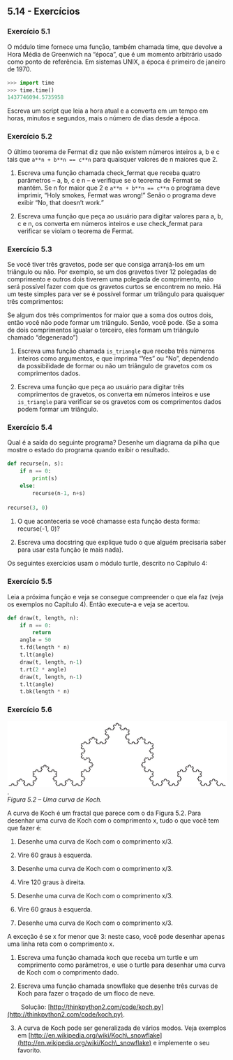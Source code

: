 ## 5.14 - Exercícios

### Exercício 5.1

O módulo time fornece uma função, também chamada time, que devolve a Hora Média de Greenwich na “época”, que é um momento arbitrário usado como ponto de referência. Em sistemas UNIX, a época é primeiro de janeiro de 1970.

```python
>>> import time
>>> time.time()
1437746094.5735958
```

Escreva um script que leia a hora atual e a converta em um tempo em horas, minutos e segundos, mais o número de dias desde a época.

### Exercício 5.2

O último teorema de Fermat diz que não existem números inteiros a, b e c tais que `a**n + b**n == c**n` para quaisquer valores de n maiores que 2.

1. Escreva uma função chamada check\_fermat que receba quatro parâmetros – a, b, c e n – e verifique se o teorema de Fermat se mantém. Se n for maior que 2 e `a**n + b**n == c**n` o programa deve imprimir, “Holy smokes, Fermat was wrong!” Senão o programa deve exibir “No, that doesn’t work.”

2. Escreva uma função que peça ao usuário para digitar valores para a, b, c e n, os converta em números inteiros e use check\_fermat para verificar se violam o teorema de Fermat.

### Exercício 5.3

Se você tiver três gravetos, pode ser que consiga arranjá-los em um triângulo ou não. Por exemplo, se um dos gravetos tiver 12 polegadas de comprimento e outros dois tiverem uma polegada de comprimento, não será possível fazer com que os gravetos curtos se encontrem no meio. Há um teste simples para ver se é possível formar um triângulo para quaisquer três comprimentos:

Se algum dos três comprimentos for maior que a soma dos outros dois, então você não pode formar um triângulo. Senão, você pode. (Se a soma de dois comprimentos igualar o terceiro, eles formam um triângulo chamado “degenerado”)

1. Escreva uma função chamada `is_triangle` que receba três números inteiros como argumentos, e que imprima “Yes” ou “No”, dependendo da possibilidade de formar ou não um triângulo de gravetos com os comprimentos dados.

2. Escreva uma função que peça ao usuário para digitar três comprimentos de gravetos, os converta em números inteiros e use `is_triangle` para verificar se os gravetos com os comprimentos dados podem formar um triângulo.

### Exercício 5.4

Qual é a saída do seguinte programa? Desenhe um diagrama da pilha que mostre o estado do programa quando exibir o resultado.

```python
def recurse(n, s):
    if n == 0:
        print(s)
    else:
        recurse(n-1, n+s)

recurse(3, 0)
```

1. O que aconteceria se você chamasse esta função desta forma: recurse(-1, 0)?

2. Escreva uma docstring que explique tudo o que alguém precisaria saber para usar esta função (e mais nada).

Os seguintes exercícios usam o módulo turtle, descrito no Capítulo 4:

### Exercício 5.5

Leia a próxima função e veja se consegue compreender o que ela faz (veja os exemplos no Capítulo 4). Então execute-a e veja se acertou.

```python
def draw(t, length, n):
    if n == 0:
        return
    angle = 50
    t.fd(length * n)
    t.lt(angle)
    draw(t, length, n-1)
    t.rt(2 * angle)
    draw(t, length, n-1)
    t.lt(angle)
    t.bk(length * n)
```

### Exercício 5.6

![Figura 5.2 – Uma curva de Koch](/fig/tnkp_0502.png).
<br>_Figura 5.2 – Uma curva de Koch._

A curva de Koch é um fractal que parece com o da Figura 5.2. Para desenhar uma curva de Koch com o comprimento x, tudo o que você tem que fazer é:

1. Desenhe uma curva de Koch com o comprimento x/3.

2. Vire 60 graus à esquerda.

3. Desenhe uma curva de Koch com o comprimento x/3.

4. Vire 120 graus à direita.

5. Desenhe uma curva de Koch com o comprimento x/3.

6. Vire 60 graus à esquerda.

7. Desenhe uma curva de Koch com o comprimento x/3.

A exceção é se x for menor que 3: neste caso, você pode desenhar apenas uma linha reta com o comprimento x.

1. Escreva uma função chamada koch que receba um turtle e um comprimento como parâmetros, e use o turtle para desenhar uma curva de Koch com o comprimento dado.

2. Escreva uma função chamada snowflake que desenhe três curvas de Koch para fazer o traçado de um floco de neve.

        Solução: [http://thinkpython2.com/code/koch.py](http://thinkpython2.com/code/koch.py).

3. A curva de Koch pode ser generalizada de vários modos. Veja exemplos em [http://en.wikipedia.org/wiki/Koch\_snowflake](http://en.wikipedia.org/wiki/Koch\_snowflake) e implemente o seu favorito.
